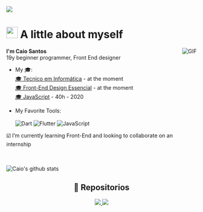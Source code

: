 <img src="https://github.com/xCaio/xCaio/blob/main/bannerCaiocompleta.jpg">
<h1><img src="https://emojis.slackmojis.com/emojis/images/1531849430/4246/blob-sunglasses.gif?1531849430" width="30"/> A little about myself</h1>
  <img align="right" alt="GIF" src="https://i.pinimg.com/originals/e4/26/70/e426702edf874b181aced1e2fa5c6cde.gif" />
<p><strong>I'm Caio Santos</strong> <br> 19y beginner programmer, Front End designer</p>


- My 🎓: <br>
  <a href="https://epsa.com.br" target="_blank"> 🎓 Tecnico em Informática</a> - at the moment <br>
  <a href="https://www.udemy.com/course/front-end-essencial/" target="_blank"> 🎓 Front-End Design Essencial</a> - at the moment <br>
  <a href="https://www.cursoemvideo.com/course/javascript/" target="_blank"> 🎓 JavaScript</a> - 40h - 2020
  


- My Favorite Tools: <br> <br>
![Dart](https://img.shields.io/badge/dart-%230175C2.svg?style=for-the-badge&logo=dart&logoColor=white) 
![Flutter](https://img.shields.io/badge/Flutter-%2302569B.svg?style=for-the-badge&logo=Flutter&logoColor=white) 
![JavaScript](https://img.shields.io/badge/javascript-%23323330.svg?style=for-the-badge&logo=javascript&logoColor=%23F7DF1E) <br>



 :ballot_box_with_check: I’m currently learning Front-End and looking to collaborate on an internship
 
 <br><br>
![Caio's github stats](https://bad-apple-github-readme.vercel.app/api?show_bg=1&username=xcaio) 
<div align="center">
  <h2>📕 Repositorios</h2>
<a href="https://github.com/xcaio/Who-Is-This-Pokemon-">
  <img src="https://github-readme-stats.vercel.app/api/pin/?username=xcaio&repo=Who-Is-This-Pokemon-&theme=onedark" />
</a>
<a href="https://github.com/natee/build-your-own-vue-next">
  <img src="https://github-readme-stats.vercel.app/api/pin/?username=xcaio&repo=Ava-Landing-Page&theme=onedark" />
</a>
</div>
